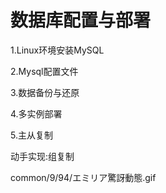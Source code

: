 # 数据库配置与部署

1.Linux环境安装MySQL

2.Mysql配置文件

3.数据备份与还原

4.多实例部署

5.主从复制

动手实现:组复制

common/9/94/エミリア驚訝動態.gif

